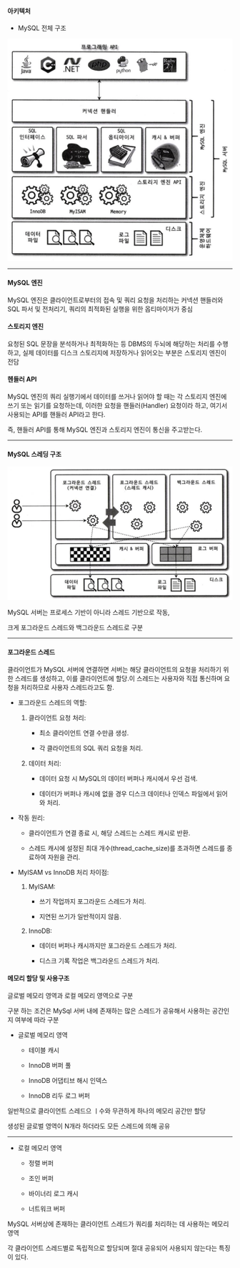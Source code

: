 #### 아키텍처

- MySQL 전체 구조

![alt text](/Real-Mysql/img/mysql의%20전체구조.png)

---

#### MySQL 엔진

MySQL 엔진은 클라이언트로부터의 접속 및 쿼리 요청을 처리하는 커넥션 핸들러와 SQL 파서 및 전처리기, 쿼리의 최적화된 실행을 위한 옵티마이저가 중심

#### 스토리지 엔진

요청된 SQL 문장을 분석하거나 최적화하는 등 DBMS의 두뇌에 해당하는 처리를 수행하고, 실제 데이터를 디스크 스토리지에 저장하거나 읽어오는 부분은 스토리지 엔진이 전담

#### 헨들러 API

MySQL 엔진의 쿼리 실행기에서 데이터를 쓰거나 읽어야 할 때는 각 스토리지 엔진에 쓰기 또는 읽기를 요청하는데, 이러한 요청을 핸들러(Handler) 요청이라 하고, 여기서 사용되는 API를 핸들러 API라고 한다.

즉, 핸들러 API를 통해 MySQL 엔진과 스토리지 엔진이 통신을 주고받는다.

---

#### MySQL 스레딩 구조

![alt text](/Real-Mysql/img/스레딩%20구조.png)

MySQL 서버는 프로세스 기반이 아니라 스레드 기반으로 작동,

크게 포그라운드 스레드와 백그라운드 스레드로 구분

---

#### 포그라운드 스레드

클라이언트가 MySQL 서버에 연결하면 서버는 해당 클라이언트의 요청을 처리하기 위한 스레드를 생성하고, 이를 클라이언트에 할당.이 스레드는 사용자와 직접 통신하며 요청을 처리하므로 사용자 스레드라고도 함.

- 포그라운드 스레드의 역할:

  1. 클라이언트 요청 처리:

     - 최소 클라이언트 연결 수만큼 생성.

     - 각 클라이언트의 SQL 쿼리 요청을 처리.

  2. 데이터 처리:

     - 데이터 요청 시 MySQL의 데이터 버퍼나 캐시에서 우선 검색.

     - 데이터가 버퍼나 캐시에 없을 경우 디스크 데이터나 인덱스 파일에서 읽어와 처리.

- 작동 원리:

  - 클라이언트가 연결 종료 시, 해당 스레드는 스레드 캐시로 반환.

  - 스레드 캐시에 설정된 최대 개수(thread_cache_size)를 초과하면 스레드를 종료하여 자원을 관리.

- MyISAM vs InnoDB 처리 차이점:

  1. MyISAM:

     - 쓰기 작업까지 포그라운드 스레드가 처리.

     - 지연된 쓰기가 일반적이지 않음.

  2. InnoDB:

     - 데이터 버퍼나 캐시까지만 포그라운드 스레드가 처리.

     - 디스크 기록 작업은 백그라운드 스레드가 처리.

#### 메모리 할당 및 사용구조

글로벌 메모리 영역과 로컬 메모리 영역으로 구분

구분 하는 조건은 MySql 서버 내에 존재하는 많은 스레드가 공유해서 사용하는 공간인지 여부에 따라 구분

- 글로벌 메모리 영역

  - 테이블 캐시

  - InnoDB 버퍼 풀

  - InnoDB 어댑티브 해시 인덱스

  - InnoDB 리두 로그 버퍼

일반적으로 클라이언트 스레드으 ㅣ수와 무관하게 하나의 메모리 공간만 할당

생성된 글로벌 영역이 N개라 하더라도 모든 스레드에 의해 공유

---

- 로컬 메모리 영역

  - 정렬 버퍼

  - 조인 버퍼

  - 바이너리 로그 캐시

  - 너트워크 버퍼

MySQL 서버상에 존재하는 클라이언트 스레드가 쿼리를 처리하는 데 사용하는 메모리 영역

각 클라이언트 스레드별로 독립적으로 할당되며 절대 공유되어 사용되지 않는다는 특징이 있다.
